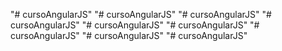 "# cursoAngularJS" 
"# cursoAngularJS" 
"# cursoAngularJS" 
"# cursoAngularJS" 
"# cursoAngularJS" 
"# cursoAngularJS" 
"# cursoAngularJS" 
"# cursoAngularJS" 
"# cursoAngularJS" 
